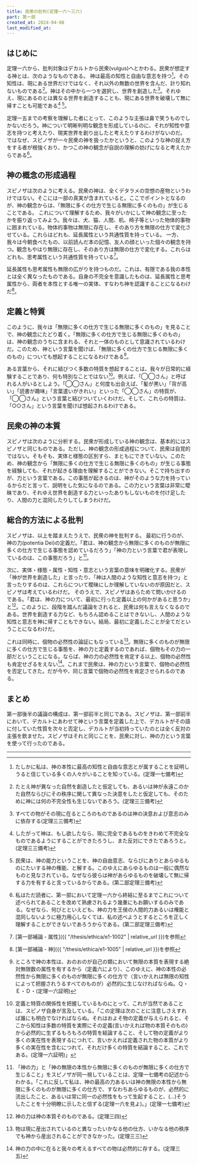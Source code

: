 ```yaml
---
title: 民衆の批判(定理一六～三六)
part: 第一部
created_at: 2024-04-08
last_modified_at: 
---
```


## はじめに

定理一六から、批判対象はデカルトから民衆(vulgus)へとかわる。民衆が想定する神とは、次のようなものである。
神は最高の知性と自由な意志を持つ[^ref1]。その知性は、現にある世界だけではなく、それ以外の無数の世界を含んだ、計り知れないものである[^ref2]。神はその中から一つを選択し、世界を創造した[^ref3]。それゆえ、現にあるのとは異なる世界を創造することも、現にある世界を破壊して無に帰すことも可能である[^ref4] [^ref5]。

[^ref1]:たしかに私は、神の本性に最高の知性と自由な意志とが属することを証明しうると信じている多くの人々がいることを知っている。(定理一七備考)

[^ref2]:たとえ神が異なった自然を創造したと仮定しても、あるいは神が永遠このかた自然ならびにその秩序に関して異なった決意をしたと仮定しても、そのために神には何の不完全性も生じないであろう。(定理三三備考)

[^ref3]:すべての物がその現に在るところのものであるのは神の決意および意志のみに依存する(定理三三備考)

[^ref4]:したがって神は、もし欲したなら、現に完全であるものをきわめて不完全なものであるようにすることができたろうし、また反対にできたであろうと。(定理三三備考)

[^ref5]:民衆は、神の能力ということを、神の自由意志、ならびにありとあらゆるものにたいする神の権能、と解する。このゆえにあらゆるものは一般に偶然なものと見なされている。なぜなら彼らは神があらゆるものを破壊して無に帰する力を有すると言っているからである。(第二部定理三備考)

定理一五までの考察を理解した者にとって、このような主張は鼻で笑うものでしかないだろう。神について明晰判明な観念を形成しているのに、それが知性や意志を持つと考えたり、現実世界を創り出したと考えたりするわけがないのだ。
ではなぜ、スピノザが一々民衆の神を扱ったかというと、このような神の捉え方をする者が根強くおり、かつこの神の観念が自説の理解の妨げになると考えたからである[^ref6]。

[^ref6]:私はただ読者に、第一部において定理一六から終結に至るまでこれについて述べられてあることを改めて熟慮されるよう幾重にもお願いするのみである。なぜなら、何びとといえども、神の力を王侯の人間的力あるいは権能と混同しないように極力用心しなくては、私の述べようとするところを正しく理解することができないであろうからである。(第二部定理三備考)

## 神の概念の形成過程

スピノザは次のように考える。民衆の神は、全くデタラメの空想の産物というわけではない。そこには一部の真実が含まれていると。ここでポイントとなるのが、神の観念からは、「無限に多くの仕方で生じる無限に多くのもの」が生じることである。
これについて理解するため、我々がいかにして神の観念に至ったかを振り返ってみよう。我々は、犬、猫、人間、机、椅子等といった物体的事物に囲まれている。物体的事物は無限に存在し、そのあり方を無限の仕方で変化させている。これらはどれも、延長属性という共通性質を持っている。
一方、我々は今朝食べたもの、以前読んだ本の記憶、友人の顔といった個々の観念を持つ。観念もやはり無限に存在し、そのあり方は無限の仕方で変化する。これらはどれも、思考属性という共通性質を持っている[^ref7]。

[^ref7]:[第一部補論 - 属性]({{ "/thesis/ethica/e1-1002" | relative_url }})を参照


延長属性も思考属性も無限の広がりを持つものだ。これは、有限である我の本性とは全く異なったものである。自身の不完全を意識したものは、延長属性と思考属性から、両者を本性とする唯一の実体、すなわち神を認識することになるわけだ[^ref8]。

[^ref8]:[第一部補論 - 神]({{ "/thesis/ethica/e1-1005" | relative_url }})を参照

## 定義と特質

このように、我々は「無限に多くの仕方で生じる無限に多くのもの」を見ることで、神の観念にたどり着く。「無限に多くの仕方で生じる無限に多くのもの」は、神の観念のうちに含まれる、それと一体のものとして意識されているわけだ。このため、神という言葉を聞けば、「無限に多くの仕方で生じる無限に多くのもの」についても想起することになるわけである[^ref9]。

[^ref9]:ところで神の本性は、おのおのが自己の類において無限の本質を表現する絶対無限数の属性を有するから（定義六により）、このゆえに、神の本性の必然性から無限に多くのものが無限に多くの仕方で（言いかえれば無限の知性によって把握されうるすべてのものが）必然的に生じなければならぬ。Ｑ・Ｅ・Ｄ・(定理一六証明)

ある言葉から、それに結びつく多数の特質を想起することは、我々が日常的に経験することであり、何も特別なことではない[^ref10]。例えば、「◯◯さん」と呼ばれる人がいるとしよう。「◯◯さん」と何度も出会えば、「髪が黒い」「背が高い」「読書が趣味」「言葉遣いがきれい」といった「◯◯さん」の特質が、「◯◯さん」という言葉と結びついていくわけだ。そして、これらの特質は、「○○さん」という言葉を聞けば想起されるわけである。

[^ref10]:定義と特質の関係性を把握しているものにとって、これが当然であることは、スピノザ自身が言及している。「この定理は次のことに注意しさえすれば誰にも明白でなければならぬ。それはおよそ物の定義が与えられると、そこから知性は多数の特質を実際にその定義(言いかえれば物の本質そのもの)から必然的に生ずるもろもろの特質を結論すること、そして物の定義がより多くの実在性を表現するにつれて、言いかえれば定義された物の本質がより多くの実在性を含むにつれて、それだけ多くの特質を結論すること、これである。(定理一六証明)」

## 民衆の神の本質

スピノザは次のように分析する。民衆が形成している神の観念は、基本的にはスピノザと同じものである。ただし、神の観念の形成過程について、民衆は自覚的ではない。そもそも、実体と様態の区別すら、まともにできていない。このため、神の観念から「無限に多くの仕方で生じる無限に多くのもの」が生じる事態を経験しても、それが起きる理由を理解することができない。そこで持ち出すのが、力という言葉である。この事態が起きるのは、神がそのような力を持っているからだと言って、説明をした気になるのである。この力という言葉は非常に曖昧であり、それゆえ世界を創造する力といったありもしないものを付け足したり、人間の力と混同したりしてしまうわけだ。

## 総合的方法による批判

スピノザは、以上を踏まえたうえで、民衆の神を批判する。
最初に行うのが、神の力(potentia Dei)の定義だ。「君は、神の観念から無限に多くのものが無限に多くの仕方で生じる事態を認めているだろう」「神の力という言葉で君が表現しているのは、この事態だろう」と[^ref11]。

[^ref11]:「神の力」と「神の無限の本性から無限に多くのものが無限に多くの仕方で生じること」をスピノザが同一視していることは、定理一七備考の記述からわかる。「これに反して私は、神の最高の力あるいは神の無限の本性から無限に多くのものが無限に多くの仕方で、すなわちあらゆるものが、必然的に流出したこと、あるいは常に同一の必然性をもって生起すること、(...)そうしたことを十分明瞭に示したと信ずる(定理一六を見よ)。」(定理一七備考)

次に、実体・様態・属性・知性・意志という言葉の意味を明確化する。民衆が「神が世界を創造した」と言ったり、「神は人間のような知性と意志を持つ」と言ったりするのは、これらについて曖昧にしか理解していないのが原因だと、スピノザは考えているわけだ。
そのうえで、スピノザはあらためて問いかけるのである。「君は、神の力について、最初に行った定義以上の何かがあると思うか」と[^ref12]。このように、段階を踏んだ議論をされると、民衆は何も言えなくなるのである。世界を創造する力など、もちろん認めることはできないし、人間のような知性と意志を神に帰すこともできない。結局、最初に定義したことが全てだということになるわけだ。

[^ref12]:神の力は神の本質そのものである。(定理三四)

これは同時に、個物の必然性の論証にもなっている[^ref13]。無限に多くのものが無限に多くの仕方で生じる事態を、神の力と定義するのであれば、個物もその力の一部だということになる。ならば、神の力の必然性を肯定する以上、個物の必然性も肯定せざるをえない[^ref14]。これまで民衆は、神の力という言葉で、個物の必然性を否定してきた。だが今や、同じ言葉で個物の必然性を肯定させられるのである。

[^ref13]:物は現に産出されているのと異なったいかなる他の仕方、いかなる他の秩序でも神から産出されることができなかった。(定理三三)

[^ref14]:神の力の中に在ると我々の考えるすべての物は必然的に存する。(定理三五)

## まとめ

第一部後半の議論の構成は、第一部前半と同じである。スピノザは、第一部前半において、デカルトにあわせて神という言葉を定義した上で、デカルトがその語に付していた性質を次々と否定し、デカルトが当初持っていたのとは全く反対の主張を飲ませた。スピノザはそれと同じことを、民衆に対し、神の力という言葉を使って行ったのである。

---